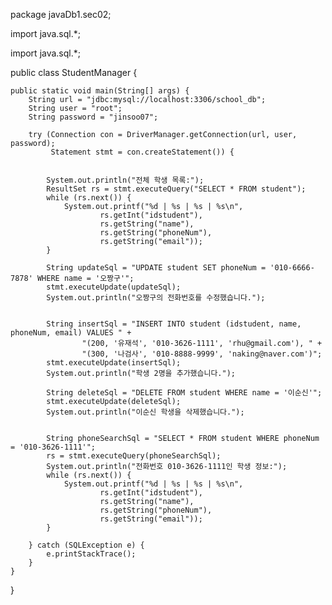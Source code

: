 package javaDb1.sec02;

import java.sql.*;

import java.sql.*;

public class StudentManager {

    public static void main(String[] args) {
        String url = "jdbc:mysql://localhost:3306/school_db";
        String user = "root";
        String password = "jinsoo07";

        try (Connection con = DriverManager.getConnection(url, user, password);
             Statement stmt = con.createStatement()) {

         
            System.out.println("전체 학생 목록:");
            ResultSet rs = stmt.executeQuery("SELECT * FROM student");
            while (rs.next()) {
                System.out.printf("%d | %s | %s | %s\n",
                        rs.getInt("idstudent"),
                        rs.getString("name"),
                        rs.getString("phoneNum"),
                        rs.getString("email"));
            }

            String updateSql = "UPDATE student SET phoneNum = '010-6666-7878' WHERE name = '오짱구'";
            stmt.executeUpdate(updateSql);
            System.out.println("오짱구의 전화번호를 수정했습니다.");

         
            String insertSql = "INSERT INTO student (idstudent, name, phoneNum, email) VALUES " +
                    "(200, '유재석', '010-3626-1111', 'rhu@gmail.com'), " +
                    "(300, '나검사', '010-8888-9999', 'naking@naver.com')";
            stmt.executeUpdate(insertSql);
            System.out.println("학생 2명을 추가했습니다.");

            String deleteSql = "DELETE FROM student WHERE name = '이순신'";
            stmt.executeUpdate(deleteSql);
            System.out.println("이순신 학생을 삭제했습니다.");

          
            String phoneSearchSql = "SELECT * FROM student WHERE phoneNum = '010-3626-1111'";
            rs = stmt.executeQuery(phoneSearchSql);
            System.out.println("전화번호 010-3626-1111인 학생 정보:");
            while (rs.next()) {
                System.out.printf("%d | %s | %s | %s\n",
                        rs.getInt("idstudent"),
                        rs.getString("name"),
                        rs.getString("phoneNum"),
                        rs.getString("email"));
            }

        } catch (SQLException e) {
            e.printStackTrace();
        }
    }
}


